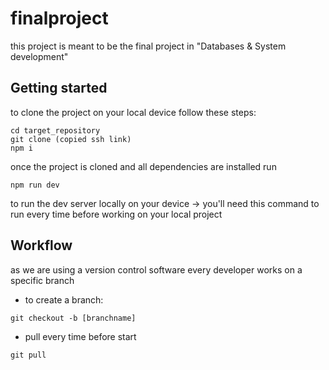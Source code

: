 # finalproject

this project is meant to be the final project in "Databases & System development"

## Getting started

to clone the project on your local device follow these steps:

```
cd target_repository
git clone (copied ssh link)
npm i
```

once the project is cloned and all dependencies are installed run
```
npm run dev
```
to run the dev server locally on your device
-> you'll need this command to run every time before working on your local project 

## Workflow
as we are using a version control software every developer works on a specific branch

- to create a branch:
```
git checkout -b [branchname]
```

- pull every time before start
```
git pull
```


